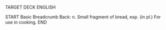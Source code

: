 TARGET DECK
ENGLISH

START
Basic
Breadcrumb
Back: n. Small fragment of bread, esp. (in pl.) For use in cooking.
END
